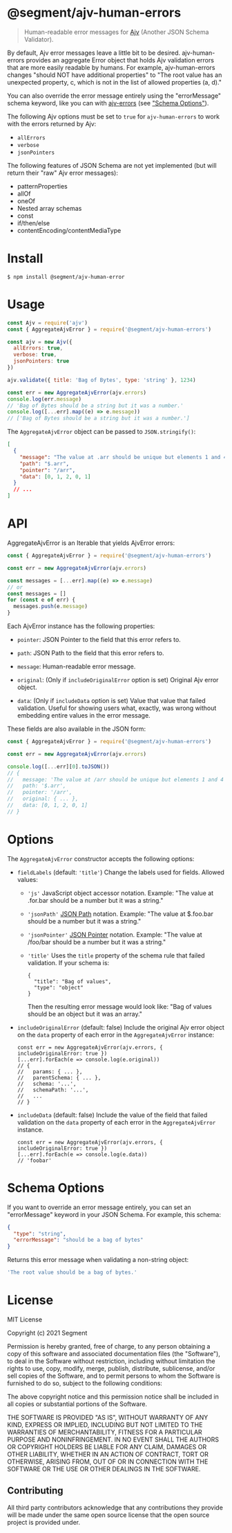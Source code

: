 # @segment/ajv-human-errors

> Human-readable error messages for [Ajv](https://ajv.js.org) (Another JSON Schema Validator).

By default, Ajv error messages leave a little bit to be desired. ajv-human-errors provides an
aggregate Error object that holds Ajv validation errors that are more easily readable by humans. For
example, ajv-human-errors changes "should NOT have additional properties" to "The root value has an
unexpected property, c, which is not in the list of allowed properties (a, d)."

You can also override the error message entirely using the "errorMessage" schema keyword, like you
can with [ajv-errors](https://github.com/ajv-validator/ajv-errors) (see ["Schema
Options"](#schema-options)).

The following Ajv options must be set to `true` for `ajv-human-errors` to work with the errors returned by
Ajv:

- `allErrors`
- `verbose`
- `jsonPointers`

The following features of JSON Schema are not yet implemented (but will return their "raw" Ajv error
messages):

- patternProperties
- allOf
- oneOf
- Nested array schemas
- const
- if/then/else
- contentEncoding/contentMediaType

# Install

```
$ npm install @segment/ajv-human-error
```

# Usage

```js
const Ajv = require('ajv')
const { AggregateAjvError } = require('@segment/ajv-human-errors')

const ajv = new Ajv({
  allErrors: true,
  verbose: true,
  jsonPointers: true
})

ajv.validate({ title: 'Bag of Bytes', type: 'string' }, 1234)

const err = new AggregateAjvError(ajv.errors)
console.log(err.message)
// 'Bag of Bytes should be a string but it was a number.'
console.log([...err].map((e) => e.message))
// ['Bag of Bytes should be a string but it was a number.']
```

The `AggregateAjvError` object can be passed to `JSON.stringify()`:

```json
[
  {
    "message": "The value at .arr should be unique but elements 1 and 4 are the same.",
    "path": "$.arr",
    "pointer": "/arr",
    "data": [0, 1, 2, 0, 1]
  }
  // ...
]
```

# API

AggregateAjvError is an Iterable that yields AjvError errors:

```js
const { AggregateAjvError } = require('@segment/ajv-human-errors')

const err = new AggregateAjvError(ajv.errors)

const messages = [...err].map((e) => e.message)
// or
const messages = []
for (const e of err) {
  messages.push(e.message)
}
```

Each AjvError instance has the following properties:

- `pointer`: JSON Pointer to the field that this error refers to.

- `path`: JSON Path to the field that this error refers to.

- `message`: Human-readable error message.

- `original`: (Only if `includeOriginalError` option is set) Original Ajv error object.

- `data`: (Only if `includeData` option is set) Value that value that failed validation. Useful for
  showing users what, exactly, was wrong without embedding entire values in the error message.

These fields are also available in the JSON form:

```js
const { AggregateAjvError } = require('@segment/ajv-human-errors')

const err = new AggregateAjvError(ajv.errors)

console.log([...err][0].toJSON())
// {
//   message: 'The value at /arr should be unique but elements 1 and 4 are the same.',
//   path: '$.arr',
//   pointer: '/arr',
//   original: { ... },
//   data: [0, 1, 2, 0, 1]
// }
```

# Options

The `AggregateAjvError` constructor accepts the following options:

- `fieldLabels` (default: `'title'`) Change the labels used for fields. Allowed values:

  - `'js'` JavaScript object accessor notation. Example: "The value at .for.bar should be a number
    but it was a string."

  - `'jsonPath'` [JSON Path](https://goessner.net/articles/JsonPath/) notation. Example: "The
    value at $.foo.bar should be a number but it was a string."

  - `'jsonPointer'` [JSON Pointer](https://tools.ietf.org/html/rfc6901) notation. Example: "The
    value at /foo/bar should be a number but it was a string."

  - `'title'` Uses the `title` property of the schema rule that failed validation. If your schema
    is:

        {
          "title": "Bag of values",
          "type": "object"
        }

    Then the resulting error message would look like: "Bag of values should be an object but it
    was an array."

- `includeOriginalError` (default: false) Include the original Ajv error object on the `data`
  property of each error in the `AggregateAjvError` instance:

  ```
  const err = new AggregateAjvError(ajv.errors, { includeOriginalError: true })
  [...err].forEach(e => console.log(e.original))
  // {
  //   params: { ... },
  //   parentSchema: { ... },
  //   schema: '...',
  //   schemaPath: '...',
  //   ...
  // }
  ```

- `includeData` (default: false) Include the value of the field that failed validation on the `data`
  property of each error in the `AggregateAjvError` instance.

  ```
  const err = new AggregateAjvError(ajv.errors, { includeOriginalError: true })
  [...err].forEach(e => console.log(e.data))
  // 'foobar'
  ```

# Schema Options

If you want to override an error message entirely, you can set an "errorMessage" keyword in your
JSON Schema. For example, this schema:

```json
{
  "type": "string",
  "errorMessage": "should be a bag of bytes"
}
```

Returns this error message when validating a non-string object:

```js
'The root value should be a bag of bytes.'
```

# License

MIT License

Copyright (c) 2021 Segment

Permission is hereby granted, free of charge, to any person obtaining a copy
of this software and associated documentation files (the "Software"), to deal
in the Software without restriction, including without limitation the rights
to use, copy, modify, merge, publish, distribute, sublicense, and/or sell
copies of the Software, and to permit persons to whom the Software is
furnished to do so, subject to the following conditions:

The above copyright notice and this permission notice shall be included in all
copies or substantial portions of the Software.

THE SOFTWARE IS PROVIDED "AS IS", WITHOUT WARRANTY OF ANY KIND, EXPRESS OR
IMPLIED, INCLUDING BUT NOT LIMITED TO THE WARRANTIES OF MERCHANTABILITY,
FITNESS FOR A PARTICULAR PURPOSE AND NONINFRINGEMENT. IN NO EVENT SHALL THE
AUTHORS OR COPYRIGHT HOLDERS BE LIABLE FOR ANY CLAIM, DAMAGES OR OTHER
LIABILITY, WHETHER IN AN ACTION OF CONTRACT, TORT OR OTHERWISE, ARISING FROM,
OUT OF OR IN CONNECTION WITH THE SOFTWARE OR THE USE OR OTHER DEALINGS IN THE
SOFTWARE.

## Contributing

All third party contributors acknowledge that any contributions they provide will be made under the same open source license that the open source project is provided under.
